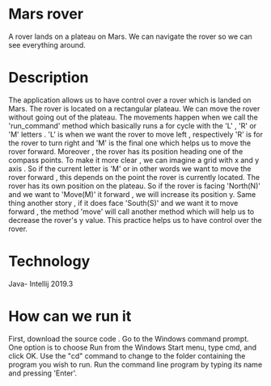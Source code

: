 # Mars rover

A rover lands on a plateau on Mars. We can navigate the rover so we can see everything around.



# Description

The application allows us to have control over a rover which is landed on Mars. The rover is located on a rectangular plateau. We can move the rover without going out of the plateau.
The movements happen when we call the 'run_command' method which basically runs a for cycle with the 'L' , 'R' or 'M' letters . 'L' is when we want the rover to move left , respectively
'R' is for the rover to turn right and 'M' is the final one which helps us to move the rover forward. Moreover , the rover has its position heading one of the compass points.
To make it more clear , we can imagine a grid with x and y axis . So if the current letter is 'M' or in other words we want to move the rover forward , this depends on the point the 
rover is currently located. The rover has its own position on the plateau. So if the rover is facing 'North(N)' and we want to 'Move(M)' it forward , we will increase its position y.
Same thing another story , if it does face 'South(S)' and we want it to move forward , the method 'move' will call another method which will help us to decrease the rover's y value.
This practice helps us to have control over the rover.

# Technology

Java- Intellij 2019.3 

# How can we run it

First, download the source code . Go to the Windows command prompt. One option is to choose Run from the Windows Start menu, type cmd, and click OK.
Use the "cd" command to change to the folder containing the program you wish to run. Run the command line program by typing its name and pressing 'Enter'.

